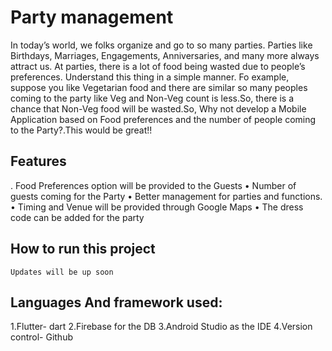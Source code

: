 # Party management
In today’s world, we folks organize and go to so many parties. Parties like Birthdays,
Marriages, Engagements, Anniversaries, and many more always attract us.
At parties, there is a lot of food being wasted due to people’s preferences. Understand this
thing in a simple manner. Fo example, suppose you like Vegetarian food and there are similar
so many peoples coming to the party like Veg and Non-Veg count is less.So, there is a
chance that Non-Veg food will be wasted.So, Why not develop a Mobile Application based
on Food preferences and the number of people coming to the Party?.This would be great!!

## Features
. Food Preferences option will be provided to the Guests
• Number of guests coming for the Party
• Better management for parties and functions.
• Timing and Venue will be provided through Google Maps
• The dress code can be added for the party

## How to run this project

`Updates will be up soon`

## Languages And framework used:
1.Flutter- dart
2.Firebase for the DB
3.Android Studio as the IDE
4.Version control- Github